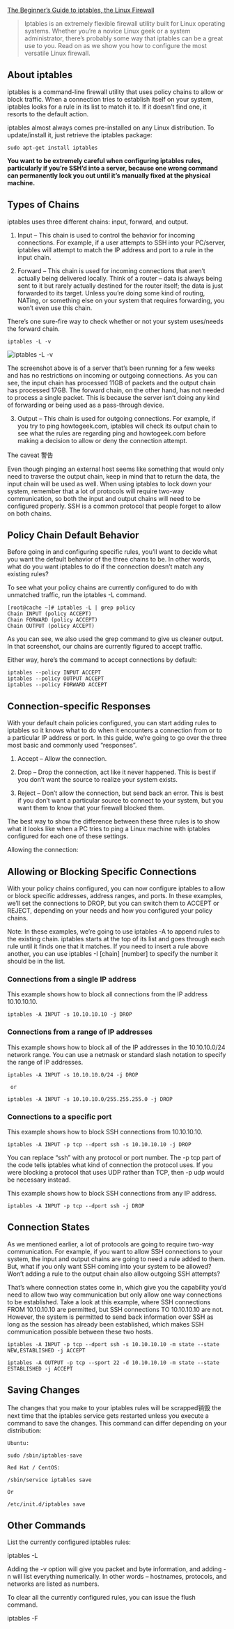[The Beginner’s Guide to iptables, the Linux Firewall](https://www.howtogeek.com/177621/the-beginners-guide-to-iptables-the-linux-firewall/)

> Iptables is an extremely flexible firewall utility built for Linux operating systems. Whether you’re a novice Linux geek or a system administrator, there’s probably some way that iptables can be a great use to you. Read on as we show you how to configure the most versatile Linux firewall.

## About iptables
iptables is a command-line firewall utility that uses policy chains to allow or block traffic. When a connection tries to establish itself on your system, iptables looks for a rule in its list to match it to. If it doesn’t find one, it resorts to the default action.

iptables almost always comes pre-installed on any Linux distribution. To update/install it, just retrieve the iptables package:

```
sudo apt-get install iptables
```

**You want to be extremely careful when configuring iptables rules, particularly if you’re SSH’d into a server, because one wrong command can permanently lock you out until it’s manually fixed at the physical machine.**

## Types of Chains
iptables uses three different chains: input, forward, and output.

1. Input – This chain is used to control the behavior for incoming connections. For example, if a user attempts to SSH into your PC/server, iptables will attempt to match the IP address and port to a rule in the input chain.

2. Forward – This chain is used for incoming connections that aren’t actually being delivered locally. Think of a router – data is always being sent to it but rarely actually destined for the router itself; the data is just forwarded to its target. Unless you’re doing some kind of routing, NATing, or something else on your system that requires forwarding, you won’t even use this chain.

There’s one sure-fire way to check whether or not your system uses/needs the forward chain.
```
iptables -L -v
```
![iptables -L -v](https://www.howtogeek.com/wp-content/uploads/2013/12/x2-packets-processed.jpg.pagespeed.gp+jp+jw+pj+ws+js+rj+rp+rw+ri+cp+md.ic.lkpdv2BXzd.jpg)

The screenshot above is of a server that’s been running for a few weeks and has no restrictions on incoming or outgoing connections. As you can see, the input chain has processed 11GB of packets and the output chain has processed 17GB. The forward chain, on the other hand, has not needed to process a single packet. This is because the server isn’t doing any kind of forwarding or being used as a pass-through device.

3. Output – This chain is used for outgoing connections. For example, if you try to ping howtogeek.com, iptables will check its output chain to see what the rules are regarding ping and howtogeek.com before making a decision to allow or deny the connection attempt.

The caveat 警告

Even though pinging an external host seems like something that would only need to traverse the output chain, keep in mind that to return the data, the input chain will be used as well. When using iptables to lock down your system, remember that a lot of protocols will require two-way communication, so both the input and output chains will need to be configured properly. SSH is a common protocol that people forget to allow on both chains.

## Policy Chain Default Behavior
Before going in and configuring specific rules, you’ll want to decide what you want the default behavior of the three chains to be. In other words, what do you want iptables to do if the connection doesn’t match any existing rules?

To see what your policy chains are currently configured to do with unmatched traffic, run the iptables -L command.
```
[root@cache ~]# iptables -L | grep policy
Chain INPUT (policy ACCEPT)
Chain FORWARD (policy ACCEPT)
Chain OUTPUT (policy ACCEPT)
```
As you can see, we also used the grep command to give us cleaner output. In that screenshot, our chains are currently figured to accept traffic.

Either way, here’s the command to accept connections by default:
```
iptables --policy INPUT ACCEPT
iptables --policy OUTPUT ACCEPT
iptables --policy FORWARD ACCEPT
```

## Connection-specific Responses
With your default chain policies configured, you can start adding rules to iptables so it knows what to do when it encounters a connection from or to a particular IP address or port. In this guide, we’re going to go over the three most basic and commonly used “responses”.

1. Accept – Allow the connection.

2. Drop – Drop the connection, act like it never happened. This is best if you don’t want the source to realize your system exists.

3. Reject – Don’t allow the connection, but send back an error. This is best if you don’t want a particular source to connect to your system, but you want them to know that your firewall blocked them.

The best way to show the difference between these three rules is to show what it looks like when a PC tries to ping a Linux machine with iptables configured for each one of these settings.

Allowing the connection:

## Allowing or Blocking Specific Connections
With your policy chains configured, you can now configure iptables to allow or block specific addresses, address ranges, and ports. In these examples, we’ll set the connections to DROP, but you can switch them to ACCEPT or REJECT, depending on your needs and how you configured your policy chains.

Note: In these examples, we’re going to use iptables -A to append rules to the existing chain. iptables starts at the top of its list and goes through each rule until it finds one that it matches. If you need to insert a rule above another, you can use iptables -I [chain] [number] to specify the number it should be in the list.
### Connections from a single IP address

This example shows how to block all connections from the IP address 10.10.10.10.
```
iptables -A INPUT -s 10.10.10.10 -j DROP
```

### Connections from a range of IP addresses

This example shows how to block all of the IP addresses in the 10.10.10.0/24 network range. You can use a netmask or standard slash notation to specify the range of IP addresses.
```
iptables -A INPUT -s 10.10.10.0/24 -j DROP
 
 or

iptables -A INPUT -s 10.10.10.0/255.255.255.0 -j DROP
```

### Connections to a specific port

This example shows how to block SSH connections from 10.10.10.10.

```
iptables -A INPUT -p tcp --dport ssh -s 10.10.10.10 -j DROP
```

You can replace “ssh” with any protocol or port number. The -p tcp part of the code tells iptables what kind of connection the protocol uses.  If you were blocking a protocol that uses UDP rather than TCP, then -p udp would be necessary instead.

This example shows how to block SSH connections from any IP address.
```
iptables -A INPUT -p tcp --dport ssh -j DROP
```

## Connection States
As we mentioned earlier, a lot of protocols are going to require two-way communication. For example, if you want to allow SSH connections to your system, the input and output chains are going to need a rule added to them. But, what if you only want SSH coming into your system to be allowed? Won’t adding a rule to the output chain also allow outgoing SSH attempts?

That’s where connection states come in, which give you the capability you’d need to allow two way communication but only allow one way connections to be established. Take a look at this example, where SSH connections FROM 10.10.10.10 are permitted, but SSH connections TO 10.10.10.10 are not. However, the system is permitted to send back information over SSH as long as the session has already been established, which makes SSH communication possible between these two hosts.
```
iptables -A INPUT -p tcp --dport ssh -s 10.10.10.10 -m state --state NEW,ESTABLISHED -j ACCEPT

iptables -A OUTPUT -p tcp --sport 22 -d 10.10.10.10 -m state --state ESTABLISHED -j ACCEPT
```

## Saving Changes
The changes that you make to your iptables rules will be scrapped销毁 the next time that the iptables service gets restarted unless you execute a command to save the changes.  This command can differ depending on your distribution:

```
Ubuntu:

sudo /sbin/iptables-save

Red Hat / CentOS:

/sbin/service iptables save

Or

/etc/init.d/iptables save
```

## Other Commands
List the currently configured iptables rules:

iptables -L

Adding the -v option will give you packet and byte information, and adding -n will list everything numerically. In other words – hostnames, protocols, and networks are listed as numbers.

To clear all the currently configured rules, you can issue the flush command.

iptables -F




